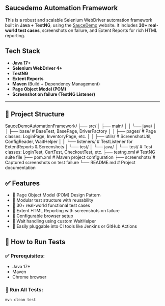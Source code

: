 ## Saucedemo Automation Framework

This is a robust and scalable Selenium WebDriver automation framework built in **Java + TestNG**, using the [SauceDemo](https://www.saucedemo.com/) website. It includes **30+ real-world test cases**, screenshots on failure, and Extent Reports for rich HTML reporting.

## Tech Stack

- **Java 17+**
- **Selenium WebDriver 4+**
- **TestNG**
- **Extent Reports**
- **Maven** (Build + Dependency Management)
- **Page Object Model (POM)**
- **Screenshot on failure (TestNG Listener)**

---

## 📁 Project Structure

SauceDemoAutomationFramework/
├── src/
│ ├── main/
│ │ └── java/
│ │ ├── base/ # BaseTest, BasePage, DriverFactory
│ │ ├── pages/ # Page classes: LoginPage, InventoryPage, etc.
│ │ ├── utils/ # ScreenshotUtil, ConfigReader, WaitHelper
│ │ └── listeners/ # TestListener for ExtentReports & Screenshots
│ └── test/
│ └── java/
│ └── test/ # Test classes: LoginTest, CartTest, CheckoutTest, etc.
├── testng.xml # TestNG suite file
├── pom.xml # Maven project configuration
├── screenshots/ # Captured screenshots on test failure
└── README.md # Project documentation

## ✅ Features

- 🔹 Page Object Model (POM) Design Pattern
- 🔹 Modular test structure with reusability
- 🔹 30+ real-world functional test cases
- 🔹 Extent HTML Reporting with screenshots on failure
- 🔹 Configurable browser setup
- 🔹 Wait handling using custom WaitHelper
- 🔹 Easily pluggable into CI tools like Jenkins or GitHub Actions

## 🚀 How to Run Tests

### ✅ Prerequisites:
- Java 17+
- Maven
- Chrome browser

### 🧪 Run All Tests:

```bash
mvn clean test
